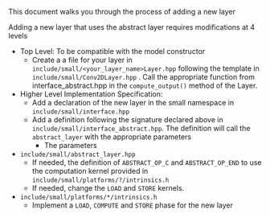 This document walks you through the process of adding a new layer 

Adding a new layer that uses the abstract layer requires modifications at 4 levels
- Top Level: To be compatible with the model constructor
	- Create a a file for your layer in `include/small/<your_layer_name>Layer.hpp` following the template in `include/small/Conv2DLayer.hpp` . Call the appropriate function from interface_abstract.hpp in the `compute_output()` method of the Layer. 
- Higher Level Implementation Specification:
	- Add a declaration of the new layer in the small namespace in `include/small/interface.hpp`
	- Add a definition following the signature declared above in  `include/small/interface_abstract.hpp`. The definition will call the `abstract_layer` with the appropriate parameters
		- The parameters
- `include/small/abstract_layer.hpp`
	-  If needed, the definition of `ABSTRACT_OP_C` and `ABSTRACT_OP_END` to use the computation kernel provided in `include/small/platforms/?/intrinsics.h` 
	- If needed, change the `LOAD` and `STORE` kernels.
- `include/small/platforms/*/intrinsics.h`
	- Implement a `LOAD`, `COMPUTE` and `STORE` phase for the new layer

